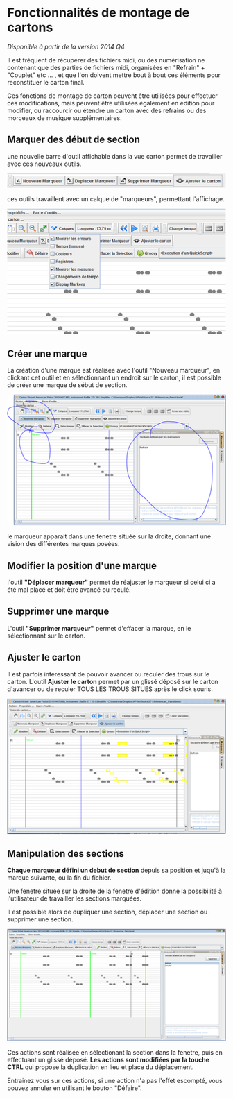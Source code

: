 # Fonctionnalités de montage de cartons

_Disponible à partir de la version 2014 Q4_

Il est fréquent de récupérer des fichiers midi, ou des numérisation ne contenant que des parties de fichiers midi, organisées en "Refrain" + "Couplet" etc ... , et que l'on doivent mettre bout à bout ces éléments pour reconstituer le carton final.

Ces fonctions de montage de carton peuvent être utilisées pour effectuer ces modifications, mais peuvent être utilisées également en édition pour modifier, ou raccourcir ou étendre un carton avec des refrains ou des morceaux de musique supplémentaires.

## Marquer des début de section

une nouvelle barre d'outil affichable dans la vue carton permet de travailler avec ces nouveaux outils.

![](toolbar.png)

ces outils travaillent avec un calque de "marqueurs", permettant l'affichage.

![](calques.png)

## Créer une marque

La création d'une marque est réalisée avec l'outil "Nouveau marqueur", en clickant cet outil et en sélectionnant un endroit sur le carton, il est possible de créer une marque de sébut de section.

![](creation_marqueur.png)

le marqueur apparait dans une fenetre située sur la droite, donnant une vision des différentes marques posées.

## Modifier la position d'une marque

l'outil **"Déplacer marqueur"** permet de réajuster le marqueur si celui ci a été mal placé et doit être avancé ou reculé.

## Supprimer une marque

L'outil **"Supprimer marqueur"** permet d'effacer la marque, en le sélectionnant sur le carton.

## Ajuster le carton

Il est parfois intéressant de pouvoir avancer ou reculer des trous sur le carton. L'outil **Ajuster le carton** permet par un glissé déposé sur le carton d'avancer ou de reculer TOUS LES TROUS SITUES après le click souris.

![](ajuster.png)



## Manipulation des sections

**Chaque marqueur défini un debut de section** depuis sa position et juqu'à la marque suivante, ou la fin du fichier.

Une fenetre située sur la droite de la fenetre d'édition donne la possibilité à l'utilisateur de travailler les sections marquées.

Il est possible alors de dupliquer une section, déplacer une section ou supprimer une section.

![](sections.png)

Ces actions sont réalisée en sélectionant la section dans la fenetre, puis en effectuant un glissé déposé. **Les actions sont modifiées par la touche CTRL** qui propose la duplication en lieu et place du déplacement.

Entrainez vous sur ces actions, si une action n'a pas l'effet escompté, vous pouvez annuler en utilisant le bouton "Défaire".

